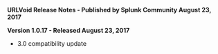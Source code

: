 **URLVoid Release Notes - Published by Splunk Community August 23, 2017**


**Version 1.0.17 - Released August 23, 2017**

* 3.0 compatibility update
